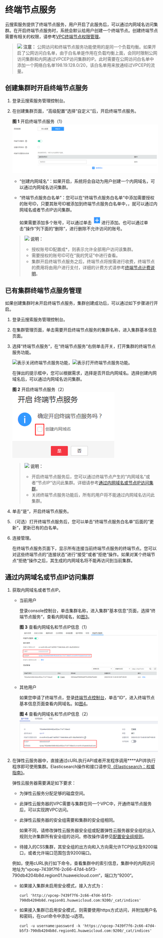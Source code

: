 # 终端节点服务<a name="css_01_0082"></a>

云搜索服务提供了终端节点服务，用户开启了此服务后，可以通过内网域名访问集群。在开启终端节点服务时，系统会默认给用户创建一个终端节点。创建终端节点需要有相关的权限，请参考[VPC终端节点权限管理](https://support.huaweicloud.com/productdesc-vpcep/vpcep_pd_0001.html)。

>![](public_sys-resources/icon-caution.gif) **注意：** 
>公网访问和终端节点服务功能使用的是同一个负载均衡。如果开启了公网访问白名单，由于白名单是作用在负载均衡上面，会同时限制公网访问集群和内网通过VPCEP访问集群的IP。此时需要在公网访问白名单中添加一个网络白名单198.19.128.0/20，该白名单用来放通经过VPCEP的流量。

## 创建集群时开启终端节点服务<a name="section115745793915"></a>

1.  登录云搜索服务管理控制台。
2.  在创建集群页面，“高级配置“选择“自定义“后，开启终端节点服务。

    **图 1**  开启终端节点服务（1）<a name="fig2036684915310"></a>  
    ![](figures/开启终端节点服务（1）.png "开启终端节点服务（1）")

    -   “创建内网域名“：如果开启，系统将会自动为用户创建一个内网域名，可以通过内网域名访问集群。
    -   “终端节点服务白名单“：您可以在“终端节点服务白名单“中添加需要授权的账号ID，只要其账号ID被添加到终端节点服务白名单中，，就可以通过内网域名或者节点IP访问集群。

        如果需要添加多个账号，可以通过单击![](figures/icon-add-css.png)进行添加。也可以通过单击“操作“列下面的“删除“，进行删除不允许访问的账号。

    >![](public_sys-resources/icon-note.gif) **说明：** 
    >-   授权账号ID配置成\*，则表示允许全部用户访问该集群。
    >-   需要授权的账号ID可在“我的凭证”中进行查看。
    >-   集群开启终端节点服务之后，终端节点将按需进行收费，终端节点的费用将由用户进行支付，详细的计费方式请参考[终端节点计费说明](https://support.huaweicloud.com/productdesc-vpcep/zh-cn_topic_0131645197.html)。


## 已有集群终端节点服务管理<a name="section12521512195113"></a>

如果创建集群时未开启终端节点服务，集群创建成功后，可以通过如下步骤进行开启。

1.  登录云搜索服务管理控制台。
2.  在集群管理页面，单击需要开启终端节点服务的集群名称，进入集群基本信息页面。
3.  选择“终端节点服务“，在“终端节点服务“右侧单击开关，打开集群的终端节点服务功能。

    ![](figures/icon-close.png)表示关闭终端节点服务功能，![](figures/icon-open-hws.png)表示打开终端节点服务功能。

    在弹出的提示框中，您可以根据需求，选择是否开启内网域名。选择创建内网域名后，可以通过内网域名访问集群。

    **图 2**  开启终端节点服务（2）<a name="fig136581858143614"></a>  
    ![](figures/开启终端节点服务（2）.png "开启终端节点服务（2）")

    >![](public_sys-resources/icon-note.gif) **说明：** 
    >-   开启终端节点服务后，您可以通过终端节点产生的“内网域名“或者“节点IP“访问此集群。详细请参考[通过内网域名或节点IP访问集群](#section19864153679)。
    >-   关闭终端节点服务功能后，所有的用户将不能通过内网域名访问此集群。

4.  单击“是“，开启终端节点服务。
5.  （可选）打开终端节点服务后，您可以单击“终端节点服务白名单“后面的“更新“，更新已有的白名单。
6.  连接管理。

    在终端节点服务页面下，显示所有连接当前终端节点服务的终端节点。您可以对这些终端节点的“连接状态“进行“接受“或者“拒绝“操作。如果对某个终端节点“拒绝“操作之后，其生成的内网域名将不能再访问到当前集群。


## 通过内网域名或节点IP访问集群<a name="section19864153679"></a>

1.  获取内网域名或者节点IP。
    -   当前用户

        登录console控制台，单击集群名称，进入集群“基本信息“页面，选择“终端节点服务“，查看内网域名，如[图3](#fig18797175384620)。

        **图 3**  查看内网域名和节点IP信息（1）<a name="fig18797175384620"></a>  
        ![](figures/查看内网域名和节点IP信息（1）.png "查看内网域名和节点IP信息（1）")

    -   其他用户

        如果您申请了终端节点，登录[终端节点控制台](https://www.huaweicloud.com/product/vpcep.html)，单击“ID“，进入终端节点基本信息页面查看内网域名。如[图4](#fig47931947135519)。

        **图 4**  查看内网域名和节点IP信息（2）<a name="fig47931947135519"></a>  
        ![](figures/查看内网域名和节点IP信息（2）.png "查看内网域名和节点IP信息（2）")

2.  在弹性云服务器中，直接通过cURL执行API或者开发程序调用****API并执行程序即可使用集群。Elasticsearch操作和接口请参见[《Elasticsearch：权威指南》](https://www.elastic.co/guide/cn/elasticsearch/guide/current/index.html)。

    弹性云服务器需要满足如下要求：

    -   为弹性云服务分配足够的磁盘空间。
    -   此弹性云服务器的VPC需要与集群在同一个VPC中，开通终端节点服务后，可以实现跨VPC访问。
    -   此弹性云服务器的安全组需要和集群的安全组相同。

        如果不同，请修改弹性云服务器安全组或配置弹性云服务器安全组的出入规则允许集群所有安全组的访问。修改操作请参见[配置安全组规则](https://support.huaweicloud.com/usermanual-ecs/zh-cn_topic_0030878383.html)。

    -   待接入的CSS集群，其安全组的出方向和入方向需允许TCP协议及9200端口，或者允许端口范围包含9200端口。

    例如，使用cURL执行如下命令，查看集群中的索引信息，集群中的内网访问地址为“vpcep-7439f7f6-2c66-47d4-b5f3-790db4204b8d.region01.huaweicloud.com“，端口为“9200“。

    -   如果接入集群未启用安全模式，接入方式为：

        ```
        curl 'http://vpcep-7439f7f6-2c66-47d4-b5f3-790db4204b8d.region01.huaweicloud.com:9200/_cat/indices'
        ```

    -   如果接入集群已启用安全模式，则需要使用https方式访问，并附加用户名和密码，在curl命令中添加-u选项。

        ```
        curl -u username:password -k 'https://vpcep-7439f7f6-2c66-47d4-b5f3-790db4204b8d.region01.huaweicloud.com:9200/_cat/indices'
        ```



